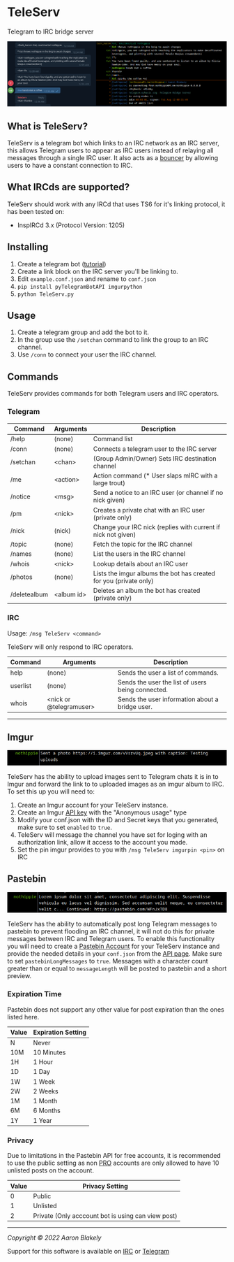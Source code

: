 # TeleServ
Telegram to IRC bridge server

![screenshot](https://raw.githubusercontent.com/ablakely/TeleServ/main/doc/screenshot.png)

## What is TeleServ?
TeleServ is a telegram bot which links to an IRC network as an IRC server, this
allows Telegram users to appear as IRC users instead of relaying all messages
through a single IRC user. It also acts as a [bouncer](https://en.wikipedia.org/wiki/ZNC)
by allowing users to have a constant connection to IRC.

## What IRCds are supported?
TeleServ should work with any IRCd that uses TS6 for it's linking protocol, it has been tested on:
* InspIRCd 3.x (Protocol Version: 1205)

## Installing
1) Create a telegram bot \([tutorial](https://core.telegram.org/bots#6-botfather)\)
2) Create a link block on the IRC server you'll be linking to.
3) Edit `example.conf.json` and rename to `conf.json`
4) `pip install pyTelegramBotAPI imgurpython`
5) `python TeleServ.py`

## Usage
1) Create a telegram group and add the bot to it.
2) In the group use the `/setchan` command to link the group to an IRC channel.
3) Use `/conn` to connect your user the IRC channel.

## Commands

TeleServ provides commands for both Telegram users and IRC operators.

### Telegram


| Command      | Arguments       | Description                                                       |
|--------------|-----------------|-------------------------------------------------------------------|
| /help        | (none)          | Command list                                                      |
| /conn        | (none)          | Connects a telegram user to the IRC server                        |
| /setchan     | \<chan\>        | (Group Admin/Owner) Sets IRC destination channel                  |
| /me          | \<action\>      | Action command (* User slaps mIRC with a large trout)             |
| /notice      | \<msg\>         | Send a notice to an IRC user (or channel if no nick given)        |
| /pm          | \<nick\>        | Creates a private chat with an IRC user (private only)            |
| /nick        | (nick)          | Change your IRC nick (replies with current if nick not given)     |
| /topic       | (none)          | Fetch the topic for the IRC channel                               |
| /names       | (none)          | List the users in the IRC channel                                 |
| /whois       | \<nick\>        | Lookup details about an IRC user                                  |
| /photos      | (none)          | Lists the imgur albums the bot has created for you (private only) |
| /deletealbum | \<album id\>    | Deletes an album the bot has created (private only)               |


### IRC

Usage: `/msg TeleServ <command>`

TeleServ will only respond to IRC operators.

| Command  | Arguments | Description                                                               |
|----------|-----------|---------------------------------------------------------------------------|
| help     | (none)                      | Sends the user a list of commands.                      |
| userlist | (none)                      | Sends the user the list of users being connected.       |
| whois    | \<nick or \@telegramuser\>  | Sends the user information about a bridge user.         |

---

## Imgur

![screenshot3](https://raw.githubusercontent.com/ablakely/TeleServ/main/doc/screenshot3.png)

TeleServ has the ability to upload images sent to Telegram chats it is in to Imgur and forward the link to to uploaded images as an imgur album to IRC.  To set this up you will need to:

1) Create an Imgur account for your TeleServ instance.
2) Create an Imgur [API key](https://api.imgur.com/oauth2/addclient) with the "Anonymous usage" type
3) Modify your conf.json with the ID and Secret keys that you generated, make sure to set `enabled` to `true`.
4) TeleServ will message the channel you have set for loging with an authorization link, allow it access to the account you made.
4) Set the pin imgur provides to you with `/msg TeleServ imgurpin <pin>` on IRC


## Pastebin

![screenshot2](https://raw.githubusercontent.com/ablakely/TeleServ/main/doc/screenshot2.png)

TeleServ has the ability to automatically post long Telegram messages to pastebin to prevent
flooding an IRC channel, it will not do this for private messages between IRC and Telegram users. To enable this functionality you
will need to create a [Pastebin Account](https://pastebin.com/signup) for your TeleServ instance and provide the needed details in
your `conf.json` from the [API page](https://pastebin.com/doc_api).  Make sure to set `pastebinLongMessages` to `true`.  Messages
with a character count greater than or equal to `messageLength` will be posted to pastebin and a short preview.

### Expiration Time

Pastebin does not support any other value for post expiration than the ones listed here.

| Value | Expiration Setting |
|-------|--------------------|
| N     | Never              |
| 10M   | 10 Minutes         |
| 1H    | 1 Hour             |
| 1D    | 1 Day              |
| 1W    | 1 Week             |
| 2W    | 2 Weeks            |
| 1M    | 1 Month            |
| 6M    | 6 Months           |
| 1Y    | 1 Year             |

### Privacy

Due to limitations in the Pastebin API for free accounts, it is recommended to use the public setting
as non [PRO](https://pastebin.com/pro) accounts are only allowed to have 10 unlisted posts on the account.

| Value | Privacy Setting                                    |
|-------|----------------------------------------------------|
| 0     | Public                                             |
| 1     | Unlisted                                           |
| 2     | Private (Only acccount bot is using can view post) |

---
_Copyright &copy; 2022 Aaron Blakely_

Support for this software is available on [IRC](https://webchat.ephasic.org/?join=ephasic) or [Telegram](https://t.me/+8NN0N6ez_B5iMzBh)
